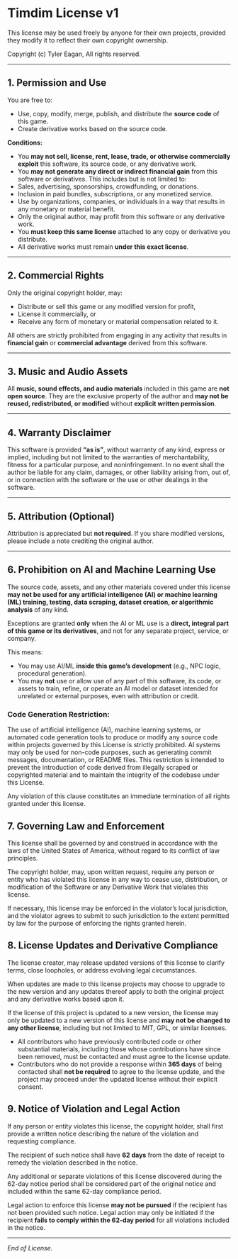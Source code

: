# Timdim License v1

This license may be used freely by anyone for their own projects, provided they modify it to reflect their own copyright ownership.

Copyright (c) Tyler Eagan, 
  All rights reserved.

---

## 1. Permission and Use

You are free to:

- Use, copy, modify, merge, publish, and distribute the **source code** of this game.
- Create derivative works based on the source code.

**Conditions:**

- You **may not sell, license, rent, lease, trade, or otherwise commercially exploit** this software, its source code, or any derivative work.
- You **may not generate any direct or indirect financial gain** from this software or derivatives. This includes but is not limited to:
- Sales, advertising, sponsorships, crowdfunding, or donations.
- Inclusion in paid bundles, subscriptions, or any monetized service.
- Use by organizations, companies, or individuals in a way that results in any monetary or material benefit.
- Only the original author, may profit from this software or any derivative work.
- You **must keep this same license** attached to any copy or derivative you distribute.
- All derivative works must remain **under this exact license**.

---

## 2. Commercial Rights

Only the original copyright holder, may:
- Distribute or sell this game or any modified version for profit,
- License it commercially, or
- Receive any form of monetary or material compensation related to it.

All others are strictly prohibited from engaging in any activity that results in **financial gain** or 
**commercial advantage** derived from this software.

---

## 3. Music and Audio Assets

All **music, sound effects, and audio materials** included in this game are **not open source**.
They are the exclusive property of the author and **may not be reused, redistributed, or modified** without **explicit written permission**.

---

## 4. Warranty Disclaimer

This software is provided **“as is”**, without warranty of any kind, express or implied, including but not limited to the warranties of merchantability, fitness for a particular purpose, and noninfringement.
In no event shall the author be liable for any claim, damages, or other liability arising from, out of, or in connection with the software or the use or other dealings in the software.

---

## 5. Attribution (Optional)

Attribution is appreciated but **not required**.
If you share modified versions, please include a note crediting the original author.

---

## 6. Prohibition on AI and Machine Learning Use

The source code, assets, and any other materials covered under this license **may not be used for any artificial intelligence (AI) or machine learning (ML) training, testing, data scraping, dataset creation, or algorithmic analysis** of any kind.

Exceptions are granted **only** when the AI or ML use is a **direct, integral part of this game or its derivatives**, and not for any separate project, service, or company.

This means:
- You may use AI/ML **inside this game’s development** (e.g., NPC logic, procedural generation).
- You may **not** use or allow use of any part of this software, its code, or assets to train, refine, or operate an AI model or dataset intended for unrelated or external purposes, even with attribution or credit.

### **Code Generation Restriction:**
  
The use of artificial intelligence (AI), machine learning systems, or automated code generation tools to produce or modify any source code within projects governed by this License is strictly prohibited.
AI systems may only be used for non-code purposes, such as generating commit messages, documentation, or README files.
This restriction is intended to prevent the introduction of code derived from illegally scraped or copyrighted material and to maintain the integrity of the codebase under this License.


Any violation of this clause constitutes an immediate termination of all rights granted under this license.

## 7. Governing Law and Enforcement

This license shall be governed by and construed in accordance with the laws of the United States of America, without regard to its conflict of law principles.

The copyright holder, may, upon written request, require any person or entity who has violated this license in any way to cease use, distribution, or modification of the Software or any Derivative Work that violates this license.

If necessary, this license may be enforced in the violator’s local jurisdiction, and the violator agrees to submit to such jurisdiction to the extent permitted by law for the purpose of enforcing the rights granted herein.

## 8. License Updates and Derivative Compliance

The license creator, may release updated versions of this license to clarify terms, close loopholes, or address evolving legal circumstances.

When updates are made to this license projects may choose to upgrade to the new version and any updates thereof apply to both the original project and any derivative works based upon it.

 If the license of this project is updated to a new version, the license may only be updated to a new version of this license and **may not be changed to any other license**, including but not limited to MIT, GPL, or similar licenses.
- All contributors who have previously contributed code or other substantial materials, including those whose contributions have since been removed, must be contacted and must agree to the license update.
- Contributors who do not provide a response within **365 days** of being contacted shall **not be required** to agree to the license update, and the project may proceed under the updated license without their explicit consent.

## 9. Notice of Violation and Legal Action

If any person or entity violates this license, the copyright holder, shall first provide a written notice describing the nature of the violation and requesting compliance.

The recipient of such notice shall have **62 days** from the date of receipt to remedy the violation described in the notice.

Any additional or separate violations of this license discovered during the 62-day notice period shall be considered part of the original notice and included within the same 62-day compliance period.

Legal action to enforce this license **may not be pursued** if the recipient has not been provided such notice. Legal action may only be initiated if the recipient **fails to comply within the 62-day period** for all violations included in the notice.


---

*End of License.*
